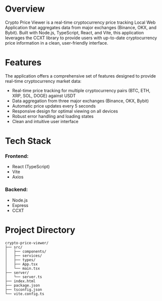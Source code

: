 # Overview
Crypto Price Viewer is a real-time cryptocurrency price tracking Local Web Application that aggregates data from major exchanges (Binance, OKX, and Bybit). Built with Node.js, TypeScript, React, and Vite, this application leverages the CCXT library to provide users with up-to-date cryptocurrency price information in a clean, user-friendly interface.

# Features
The application offers a comprehensive set of features designed to provide real-time cryptocurrency market data:

- Real-time price tracking for multiple cryptocurrency pairs (BTC, ETH, XRP, SOL, DOGE) against USDT
- Data aggregation from three major exchanges (Binance, OKX, Bybit)
- Automatic price updates every 5 seconds
- Responsive design for optimal viewing on all devices
- Robust error handling and loading states
- Clean and intuitive user interface

# Tech Stack
### Frontend:
- React (TypeScript)
- Vite
- Axios

### Backend:
- Node.js
- Express
- CCXT

# Project Directory

```
crypto-price-viewer/
├── src/
│   ├── components/
│   ├── services/
│   ├── types/
│   ├── App.tsx
│   └── main.tsx
├── server/
│   └── server.ts
├── index.html
├── package.json
├── tsconfig.json
└── vite.config.ts
```
